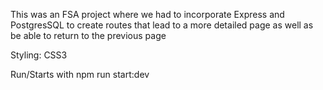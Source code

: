 This was an FSA project where we had to incorporate Express and PostgresSQL
to create routes that lead to a more detailed page as well as
be able to return to the previous page

Styling: CSS3

Run/Starts with npm run start:dev
